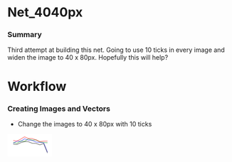 # Net_4040px
### Summary
Third attempt at building this net. Going to use 10 ticks in every image and widen the image to 40 x 80px. Hopefully this will help?

# Workflow
### Creating Images and Vectors
 - Change the images to 40 x 80px with 10 ticks
 
<img src="https://github.com/gravity226/forex_net/blob/master/net_4080px_10t/imgs/GBPUSD_20010103_10-00-00.png">
